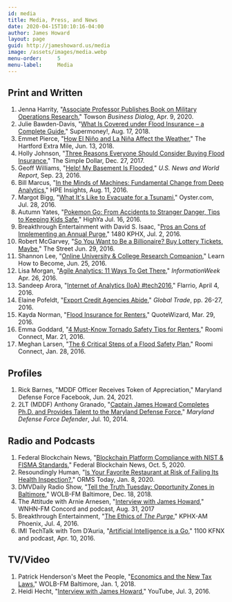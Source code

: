 ```yaml
---
id: media
title: Media, Press, and News
date: 2020-04-15T10:10:16-04:00
author: James Howard
layout: page
guid: http://jameshoward.us/media
image: /assets/images/media.webp
menu-order:     5
menu-label:     Media
---
```


## Print and Written

1. Jenna Harrity, "[Associate Professor Publishes Book on Military Operations Research](http://wp.towson.edu/businessdialog/2020/04/09/associate-professor-publishes-book-on-military-operations-research/)," Towson _Business Dialog_, Apr. 9, 2020.
2. Julie Bawden-Davis, "[What Is Covered under Flood Insurance – a Complete Guide](https://www.supermoney.com/what-is-covered-under-flood-insurance/)," Supermoney!, Aug. 17, 2018.
3. Emmet Pierce, "[How El Niño and La Niña Affect the Weather](/assets/docs/elninolaninaweather.pdf)," The Hartford Extra Mile, Jun. 13, 2018.
4. Holly Johnson, "[Three Reasons Everyone Should Consider Buying Flood Insurance](https://www.thesimpledollar.com/insurance/home/three-reasons-everyone-should-consider-buying-flood-insurance/)," The Simple Dollar, Dec. 27, 2017.
5. Geoff Williams, "[Help! My Basement Is Flooded](https://money.usnews.com/money/personal-finance/articles/2016-09-23/help-my-basement-is-flooded)," _U.S. News and World Report_, Sep. 23, 2016.
6. Bill Marcus, "[In the Minds of Machines: Fundamental Change from Deep Analytics](HPE-mindsmachines.pdf)," HPE Insights, Aug. 11, 2016.
7. Margot Bigg, "[What It's Like to Evacuate for a Tsunami](/2016/07/04/watch-interview-mars-one-candidate-heidi-hecht/)," Oyster.com, Jul. 28, 2016.
8. Autumn Yates, "[Pokemon Go: From Accidents to Stranger Danger, Tips to Keeping Kids Safe](/assets/docs/pokemon-go-advice-parents.pdf)," HighYa Jul. 16, 2016.
9. Breakthrough Entertainment with David S. Isaac, "[Pros an Cons of Implementing an Annual Purge](/2016/07/04/listen-interview-purge-kphx/)," 1480 KPHX, Jul. 2, 2016.
10. Robert McGarvey, "[So You Want to Be a Billionaire? Buy Lottery Tickets, Maybe](https://www.thestreet.com/personal-finance/so-you-want-to-be-a-billionaire-buy-lottery-tickets-maybe-13624257)," The Street Jun. 29, 2016.
11. Shannon Lee, "[Online University & College Research Companion](https://www.learnhowtobecome.org/online-universities-and-colleges/best/)," Learn How to Become, Jun. 25, 2016.
12. Lisa Morgan, "[Agile Analytics: 11 Ways To Get There](/2016/04/26/advice-deploying-agile-analytics/)," _InformationWeek_ Apr. 26, 2016.
13. Sandeep Arora, "[Internet of Analytics (IoA) #tech2016](http://flarrio.com/internet-of-analytics-ioa-tech2016/)," Flarrio, April 4, 2016.
14. Elaine Pofeldt, "[Export Credit Agencies Abide](https://www.globaltrademag.com/export-credit-agencies-abide/)," _Global Trade_, pp. 26-27, 2016.
15. Kayda Norman, "[Flood Insurance for Renters](https://quotewizard.com/renters-insurance/flood-insurance-for-renters)," QuoteWizard, Mar. 29, 2016.
16. Emma Goddard, "[4 Must-Know Tornado Safety Tips for Renters](/assets/docs/4tornado.pdf)," Roomi Connect, Mar. 21, 2016.
17. Meghan Larsen, "[The 6 Critical Steps of a Flood Safety Plan](/assets/docs/6critflood.pdf)," Roomi Connect, Jan. 28, 2016.

## Profiles

1. Rick Barnes, "MDDF Officer Receives Token of Appreciation," Maryland Defense Force Facebook, Jun. 24, 2021.
2. 2LT (MDDF) Anthony Granado, "[Captain James Howard Completes Ph.D. and Provides Talent to the Maryland Defense Force](http://mddfdefender.blogspot.com/2014/07/captain-james-howard-completes-phd-and.html)," _Maryland Defense Force Defender_, Jul. 10, 2014.

## Radio and Podcasts

1. Federal Blockchain News, "[Blockchain Platform Compliance with NIST & FISMA Standards](https://www.federalblockchainnews.com/podcast/episode/77e0885c/blockchain-platform-compliance-with-nist-and-fisma-standards)," Federal Blockchain News, Oct. 5, 2020.
2. Resoundingly Human, "[Is Your Favorite Restaurant at Risk of Failing Its Health Inspection?](https://pubsonline.informs.org/do/10.1287/orms.2020.01.01p/abs/)," ORMS Today, Jan. 8, 2020.
3. DMVDaily Radio Show, "[Tell the Truth Tuesday: Opportunity Zones in Baltimore](/2018/12/19/talking-about-opportunity-zones-in-baltimore/)," WOLB-FM Baltimore, Dec. 18, 2018.
4. The Attitude with Arnie Arnesen, "[Interview with James Howard](/2017/08/31/audio-attitude-interview/)," WNHN-FM Concord and podcast, Aug. 31, 2017
5. Breakthrough Entertainment, "[The Ethics of _The Purge_](/2016/07/04/listen-interview-purge-kphx/)," KPHX-AM Phoenix, Jul. 4, 2016.
6. IMI TechTalk with Tom D’Auria, "[Artificial Intelligence is a Go](/2016/04/13/listen-talk-data-science-kfnx/)," 1100 KFNX and podcast, Apr. 10, 2016. 

## TV/Video
1. Patrick Henderson's Meet the People, "[Economics and the New Tax Laws](/2018/01/01/video-patrick-hendersons-meet-people/)," WOLB-FM Baltimore, Jan. 1, 2018.
2. Heidi Hecht, "[Interview with James Howard](/2016/07/04/watch-interview-mars-one-candidate-heidi-hecht/)," YouTube,  Jul. 3, 2016.
